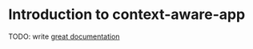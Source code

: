# Introduction to context-aware-app

TODO: write [great documentation](http://jacobian.org/writing/what-to-write/)
